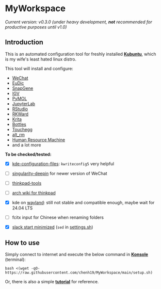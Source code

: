# MyWorkspace
*Current version: v0.3.0 (under heavy development, **not** recommended for productive purposes until v1.0)*  

## Introduction
This is an automated configuration tool for freshly installed [**Kubuntu**](https://kubuntu.org/), which is my wife's least hated linux distro.  
  
This tool will install and configure:
- [WeChat](https://www.wechat.com/)
- [EuDic](https://www.eudic.net/)
- [SnapGene](https://www.snapgene.com/)
- [IGV](https://software.broadinstitute.org/software/igv/)
- [PyMOL](https://pymol.org/)
- [JupyterLab](https://github.com/jupyterlab/jupyterlab-desktop)
- [RStudio](https://www.rstudio.com/)
- [RKWard](https://rkward.kde.org/)
- [Krita](https://krita.org/)
- [Bottles](https://usebottles.com/)
- [Touchegg](https://github.com/JoseExposito/touchegg)
- [alt_rm](https://github.com/chenh19/alt_rm)
- [Human Resource Machine](https://tomorrowcorporation.com/humanresourcemachine)
- and a lot more

**To be checked/tested:**  

- [x] [kde-configuration-files](https://github.com/shalva97/kde-configuration-files): ```kwriteconfig5``` very helpful
- [ ] [singularity-deepin](https://github.com/brighill/singularity-deepin) for newer version of WeChat
- [ ] [thinkpad-tools](https://github.com/devksingh4/thinkpad-tools)
- [ ] [arch wiki for thinkpad](https://wiki.archlinux.org/index.php?search=Lenovo+ThinkPad+X1&title=Special%3ASearch&fulltext=Search)
- [x] kde on [wayland](https://wayland.freedesktop.org/): still not stable and compatible enough, maybe wait for 24.04 LTS
- [ ] fcitx input for Chinese when renaming folders
- [x] [slack start minimized](https://www.reddit.com/r/Slack/comments/qq6pjn/how_to_start_slack_minimized_on_linux/) (```sed``` in [settings.sh](https://github.com/chenh19/MyWorkspace/blob/main/src/settings.sh))


## How to use
Simply connect to internet and execute the below command in [**Konsole**](https://konsole.kde.org/) (terminal): 
```
bash <(wget -qO- https://raw.githubusercontent.com/chenh19/MyWorkspace/main/setup.sh)
```
Or, there is also a simple [**tutorial**](https://chenh19.github.io/MyWorkspace/) for reference.
